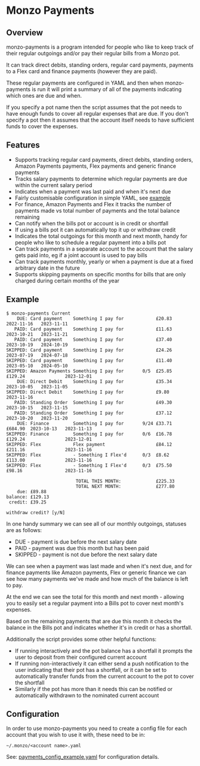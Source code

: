# Monzo Payments

## Overview

monzo-payments is a program intended for people who like to keep track of their
regular outgoings and/or pay their regular bills from a Monzo pot.

It can track direct debits, standing orders, regular card payments, payments to
a Flex card and finance payments (however they are paid).

These regular payments are configured in YAML and then when monzo-payments is
run it will print a summary of all of the payments indicating which ones are due
and when.

If you specify a pot name then the script assumes that the pot needs to have
enough funds to cover all regular expenses that are due. If you don't specify a
pot then it assumes that the account itself needs to have sufficient funds to
cover the expenses.

## Features

 - Supports tracking regular card payments, direct debits, standing orders,
   Amazon Payments payments, Flex payments and generic finance payments
 - Tracks salary payments to determine which regular payments are due within
   the current salary period
 - Indicates when a payment was last paid and when it's next due
 - Fairly customisable configuration in simple YAML, see [example](https://github.com/m4rkw/monzo-utils/blob/master/payments_config_example.yaml)
 - For finance, Amazon Payments and Flex it tracks the number of payments made vs
   total number of payments and the total balance remaining
 - Can notify when the bills pot or account is in credit or shortfall
 - If using a bills pot it can automatically top it up or withdraw credit
 - Indicates the total outgoings for this month and next month, handy for people
   who like to schedule a regular payment into a bills pot
 - Can track payments in a separate account to the account that the salary gets
   paid into, eg if a joint account is used to pay bills
 - Can track payments monthly, yearly or when a payment is due at a fixed
   arbitrary date in the future
 - Supports skipping payments on specific months for bills that are only charged
   during certain months of the year

## Example

````
$ monzo-payments Current
    DUE: Card payment    Something I pay for            £20.83            2022-11-16   2023-11-11
   PAID: Card payment    Something I pay for            £11.63            2023-10-21   2023-11-21
   PAID: Card payment    Something I pay for            £37.40            2023-10-19   2024-10-19
SKIPPED: Card payment    Something I pay for            £24.26            2023-07-19   2024-07-18
SKIPPED: Card payment    Something I pay for            £11.40            2023-05-10   2024-05-10
SKIPPED: Amazon Payments Something I pay for       0/5  £25.85   £129.24               2023-12-01
    DUE: Direct Debit    Something I pay for            £35.34            2023-10-05   2023-11-05
SKIPPED: Direct Debit    Something I pay for            £9.80                          2023-11-16
   PAID: Standing Order  Something I pay for            £49.30            2023-10-15   2023-11-15
   PAID: Standing Order  Something I pay for            £37.12            2023-10-20   2023-11-20
    DUE: Finance         Something I pay for       9/24 £33.71   £684.90  2023-10-13   2023-11-13
SKIPPED: Finance         Something I pay for       0/6  £16.78   £129.24               2023-12-01
SKIPPED: Flex            Flex payment                   £84.12   £211.16               2023-11-16
SKIPPED: Flex            - Something I Flex'd      0/3  £8.62    £113.00               2023-11-16
SKIPPED: Flex            - Something I Flex'd      0/3  £75.50   £98.16                2023-11-16

                          TOTAL THIS MONTH:             £225.33
                          TOTAL NEXT MONTH:             £277.80
    due: £89.88
balance: £129.13
 credit: £39.25

withdraw credit? [y/N]
````

In one handy summary we can see all of our monthly outgoings, statuses are as
follows:

- DUE - payment is due before the next salary date
- PAID - payment was due this month but has been paid
- SKIPPED - payment is not due before the next salary date

We can see when a payment was last made and when it's next due, and for finance
payments like Amazon payments, Flex or generic finance we can see how many
payments we've made and how much of the balance is left to pay.

At the end we can see the total for this month and next month - allowing you to
easily set a regular payment into a Bills pot to cover next month's expenses.

Based on the remaining payments that are due this month it checks the balance in
the Bills pot and indicates whether it's in credit or has a shortfall.

Additionally the script provides some other helpful functions:

- If running interactively and the pot balance has a shortfall it prompts the
  user to deposit from their configured current account
- If running non-interactively it can either send a push notification to the
  user indicating that their pot has a shortfall, or it can be set to
  automatically transfer funds from the current account to the pot to cover the
  shortfall
- Similarly if the pot has more than it needs this can be notified or
  automatically withdrawn to the nominated current account

## Configuration

In order to use monzo-payments you need to create a config file for each account
that you wish to use it with, these need to be in:

````
~/.monzo/<account name>.yaml
````

See: [payments\_config\_example.yaml](https://github.com/m4rkw/monzo-utils/blob/master/payments_config_example.yaml) for configuration details.
